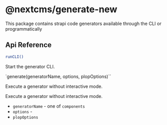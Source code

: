 # @nextcms/generate-new

This package contains strapi code generators available through the CLI or programmatically

## Api Reference

```bash
runCLI()
```

Start the generator CLI.

`generate(generatorName, options, plopOptions)``

Execute a generator without interactive mode.



Execute a generator without interactive mode.

- `generatorName` - one of `components`
- `options` - 
- `plopOptions`